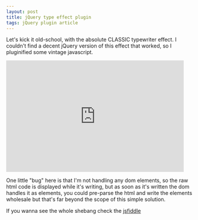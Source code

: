 ```yaml
---
layout: post
title: jQuery type effect plugin
tags: jQuery plugin article
---
```


Let's kick it old-school, with the absolute CLASSIC typewriter effect. I couldn't
find a decent jQuery version of this effect that worked, so I pluginified some vintage
javascript.<!--more-->

<iframe style="width: 95%; height: 300px" src="http://jsfiddle.net/JKirchartz/JEpWV/embedded/" allowfullscreen="allowfullscreen" frameborder="0">
</iframe>

One little "bug" here is that I'm not handling any dom elements, so the raw
html code is displayed while it's writing, but as soon as it's written the dom
handles it as elements, you could pre-parse the html and write the elements
wholesale but that's far beyond the scope of this simple solution.


If you wanna see the whole shebang check the [jsfiddle](http://jsfiddle.net/JKirchartz/JEpWV/)

